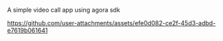 A simple video call app using agora sdk

https://github.com/user-attachments/assets/efe0d082-ce2f-45d3-adbd-e7619b061641

